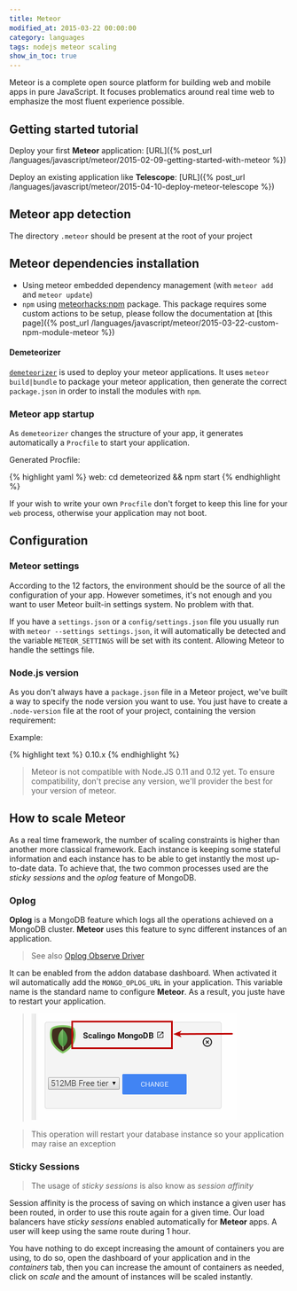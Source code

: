 ```yaml
---
title: Meteor
modified_at: 2015-03-22 00:00:00
category: languages
tags: nodejs meteor scaling
show_in_toc: true
---
```


Meteor is a complete open source platform for building web and mobile apps in pure JavaScript.
It focuses problematics around real time web to emphasize the most fluent experience possible.

## Getting started tutorial

Deploy your first __Meteor__ application: [URL]({% post_url /languages/javascript/meteor/2015-02-09-getting-started-with-meteor %})

Deploy an existing application like __Telescope__: [URL]({% post_url /languages/javascript/meteor/2015-04-10-deploy-meteor-telescope %})

## Meteor app detection

The directory `.meteor` should be present at the root of your project

## Meteor dependencies installation

* Using meteor embedded dependency management (with `meteor add` and `meteor
  update`)
* `npm` using [meteorhacks:npm](https://github.com/meteorhacks/npm) package.
  This package requires some custom actions to be setup, please follow the
  documentation at [this page]({% post_url /languages/javascript/meteor/2015-03-22-custom-npm-module-meteor %})

#### Demeteorizer

[`demeteorizer`](https://github.com/onmodulus/demeteorizer) is used to deploy
your meteor applications. It uses `meteor build|bundle` to package your meteor
application, then generate the correct `package.json` in order to install the
modules with `npm`.

### Meteor app startup

As `demeteorizer` changes the structure of your app, it generates automatically
a `Procfile` to start your application.

Generated Procfile:

{% highlight yaml %}
web: cd demeteorized && npm start
{% endhighlight %}

If your wish to write your own `Procfile` don't forget to keep this line for
your `web` process, otherwise your application may not boot.

## Configuration

### Meteor settings

According to the 12 factors, the environment should be the source of all the configuration of your app.
However sometimes, it's not enough and you want to user Meteor built-in settings system. No problem
with that.

If you have a `settings.json` or a `config/settings.json` file you usually run with
`meteor --settings settings.json`, it will automatically be detected and the variable `METEOR_SETTINGS`
will be set with its content. Allowing Meteor to handle the settings file.

### Node.js version

As you don't always have a `package.json` file in a Meteor project, we've built a way to specify the node
version you want to use. You just have to create a `.node-version` file at the root of your project,
containing the version requirement:

Example:

{% highlight text %}
0.10.x
{% endhighlight %}

<blockquote class="bg-info">
  Meteor is not compatible with Node.JS 0.11 and 0.12 yet. To ensure compatibility, don't precise any version,
  we'll provider the best for your version of meteor.
</blockquote>

## How to scale __Meteor__

As a real time framework, the number of scaling constraints is higher than another more classical
framework. Each instance is keeping some stateful information and each instance has to be able to
get instantly the most up-to-date data. To achieve that, the two common processes used are the
_sticky sessions_ and the _oplog_ feature of MongoDB.

### Oplog

__Oplog__ is a MongoDB feature which logs all the operations achieved on a MongoDB cluster. __Meteor__
uses this feature to sync different instances of an application.

> See also [Oplog Observe Driver](https://github.com/meteor/meteor/wiki/Oplog-Observe-Driver)

It can be enabled from the addon database dashboard. When activated it wil automatically add the
`MONGO_OPLOG_URL` in your application. This variable name is the standard name to configure __Meteor__.
As a result, you juste have to restart your application.

> ![Link to Dashboard](/assets/images/database/link-to-dashboard.png)

<blockquote class="bg-info">
  This operation will restart your database instance so your application may raise an exception
</blockquote>

### Sticky Sessions

> The usage of _sticky sessions_ is also know as _session affinity_

Session affinity is the process of saving on which instance a given user has been routed, in order to use
this route again for a given time. Our load balancers have _sticky sessions_ enabled automatically
for __Meteor__ apps. A user will keep using the same route during 1 hour.

You have nothing to do except increasing the amount of containers you are using, to do
so, open the dashboard of your application and in the _containers_ tab, then you can increase the amount
of containers as needed, click on _scale_ and the amount of instances will be scaled instantly.
